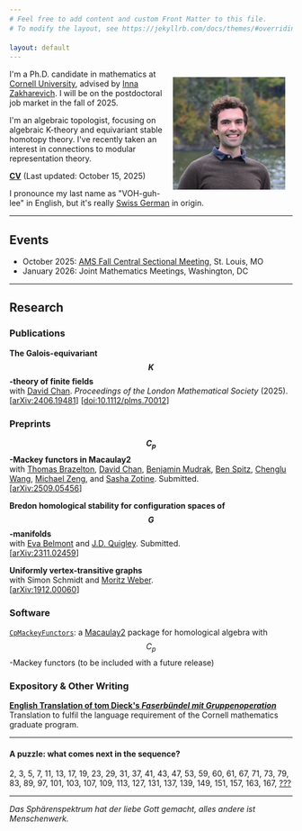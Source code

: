 ```yaml
---
# Feel free to add content and custom Front Matter to this file.
# To modify the layout, see https://jekyllrb.com/docs/themes/#overriding-theme-defaults

layout: default
---
```

<img src="assets/images/picture1.jpg" width="200" style="float: right; padding: 10pt">

I'm a Ph.D. candidate in mathematics at [Cornell University](https://math.cornell.edu), advised by [Inna Zakharevich](https://pi.math.cornell.edu/~zakh). I will be on the postdoctoral job market in the fall of 2025.

I'm an algebraic topologist, focusing on algebraic K-theory and equivariant stable homotopy theory. I've recently taken an interest in connections to modular representation theory.

<!-- __equivariant algebra__: the study of [Mackey functors](https://en.wikipedia.org/wiki/Mackey_functor) equivariant stable homotopy theory -->

[__CV__](assets/pdf/cv-cv-2025-10-15.pdf) (Last updated: October 15, 2025)

I pronounce my last name as "VOH-guh-lee" in English, but it's really [Swiss German](https://en.wiktionary.org/wiki/V%C3%B6geli) in origin.

<!-- __Some things I'm involved in:__
- I organize the <a href="https://sites.google.com/cornell.edu/cornell-drp">Cornell Directed Reading Program</a> along with [Alekos Robotis](https://aarobotis.github.io/). -->

<!-- - I organize [HoMoToPIESS](homotopy) along with [Kimball Strong](https://e.math.cornell.edu/people/Kimball_Strong/). -->

---

## Events
- October 2025: [AMS Fall Central Sectional Meeting](https://www.ams.org/meetings/sectional/2322_program_ss12.html), St. Louis, MO
- January 2026: Joint Mathematics Meetings, Washington, DC 

<!-- ### Past Events -->
<!-- - June 2025: [Macaulay2 Workshop](https://macaulay2.github.io/Workshop-2025-Madison/), Madison, WI -->
<!-- - June 2025: Talbot Workshop, Cassopolis, MI -->
<!-- - May 2025: [New horizons for equivariance in homotopy theory](https://www.newton.ac.uk/event/ehtw03/), Cambridge, UK -->
<!-- - May 2025: [Cornell Topology Festival](https://e.math.cornell.edu/sites/topology/2025/index_2025.php), Ithaca, NY -->
<!-- - April 2025: University of Pennsylvania Geometry-Topology Seminar, Philadelphia, PA -->
<!-- - April 2025: University at Albany Algebra/Topology Seminar, Albany, NY -->
<!-- - March 2025: University of Virginia Topology Seminar, Charlottesville, VA -->
<!-- - March 2025: [Upstate New York Topology Seminar](https://sites.google.com/view/unytsbinghamton/home), Binghamton, NY -->
<!-- - December 2024: [Hot Topics: Life after the Telescope Conjecture](https://www.slmath.org/workshops/1103), Berkeley, CA -->
<!-- - October 2024: [AMS Fall Eastern Sectional Meeting](https://www.ams.org/meetings/sectional/2317_program_ss10.html), Albany, NY -->
<!-- - September 2024: [Binghamton University Topology and Geometry Seminar](https://www2.math.binghamton.edu/p/seminars/topsem), Binghamton, NY -->
<!-- - May 2024: [Cornell Topology Festival](https://e.math.cornell.edu/sites/topology/2024/index_2024.php), Ithaca, NY -->
<!-- - April 2024: [Graduate Student Topology and Geometry Conference](https://sites.google.com/view/gstgc2024msu/), East Lansing, MI
- January 2024: [Joint Mathematics Meetings](https://www.jointmathematicsmeetings.org/meetings/national/jmm2024/2300_program_ss47.html), San Francisco, CA -->
<!-- - November 2023: [BUGCAT](https://seminars.math.binghamton.edu/BUGCAT/index.html), Binghamton, NY -->
<!-- - September 2023: [Algebraic K-Theory and Redshift](https://redshift.mathi.uni-heidelberg.de/), Mainz, DE -->
<!-- - June 26-30, 2023: [Scissors Congruence, Algebraic K-theory, and Trace Methods](https://topology.math.indiana.edu/Summer2023/main.php), Bloomington, IN -->
<!-- - May 5-7, 2023: [Cornell Topology Festival](https://e.math.cornell.edu/sites/topology/2023/index_2023.php), Ithaca, NY -->
<!-- - April 15-16, 2023: [Mid-Atlantic Topology Conference](https://sites.google.com/view/mid-atlantic-topology/home), Philadelphia, PA -->
<!-- - November 5-6, 2022: [BUGCAT](https://seminars.math.binghamton.edu/BUGCAT/index.html), Binghamton, NY -->
<!-- - September 26-30, 2022: [European Autumn School in Topology](https://www.math.ru.nl/~sagave/east2022/), Utrecht, NL -->
<!-- - August 8-11, 2022: [Communicating Mathematics](https://sites.google.com/view/communicating-math/), Ithaca, NY -->
<!-- - June 27-30, 2022: [Homotopy Theory with Applications to Arithmetic and Geometry](http://www.fields.utoronto.ca/activities/21-22/homotopy), Toronto, ON -->
<!-- - May 6-8, 2022: [Cornell Topology Festival](https://e.math.cornell.edu/sites/topology/2022/index_2022.php), Ithaca, NY -->

---

## Research

### Publications

__The Galois-equivariant $$K$$-theory of finite fields__  
with [David Chan](https://sites.google.com/view/davidchanmath). *Proceedings of the London Mathematical Society* (2025).  
[[arXiv:2406.19481](https://arxiv.org/abs/2406.19481)] [[doi:10.1112/plms.70012](https://doi.org/10.1112/plms.70012)]

### Preprints

__$$C_p$$-Mackey functors in Macaulay2__  
with [Thomas Brazelton](https://tbrazel.github.io/), [David Chan](https://sites.google.com/view/davidchanmath), [Benjamin Mudrak](https://benjaminmudrak.github.io/), [Ben Spitz](https://benspitz.com/), [Chenglu Wang](https://chengluw.github.io/), [Michael Zeng](https://sites.google.com/uw.edu/zengrf/), and [Sasha Zotine](https://sites.google.com/view/szotine/home). Submitted.  
[[arXiv:2509.05456](https://arxiv.org/abs/2509.05456)]

__Bredon homological stability for configuration spaces of $$G$$-manifolds__  
with [Eva Belmont](https://sites.google.com/case.edu/ebelmont) and [J.D. Quigley](https://quigleyjd.github.io/). Submitted.  
[[arXiv:2311.02459](https://arxiv.org/abs/2311.02459)]

__Uniformly vertex-transitive graphs__  
with Simon Schmidt and [Moritz Weber](https://www.uni-saarland.de/lehrstuhl/weber-moritz.html).  
[[arXiv:1912.00060](https://arxiv.org/abs/1912.00060)]

### Software

[```CpMackeyFunctors```](): a [Macaulay2](https://macaulay2.com/) package for homological algebra with $$C_p$$-Mackey functors (to be included with a future release)

### Expository & Other Writing

<!-- [__The Homotopy Theory of Orthogonal Spectra__]() (in preparation)  
A writeup I prepared for my Admission to Candidacy Exam (A Exam) in November 2022. -->

[__English Translation of tom Dieck's *Faserb&uuml;ndel mit Gruppenoperation*__](assets/pdf/dieck-buendel.pdf)  
Translation to fulfil the language requirement of the Cornell mathematics graduate program.

<!-- [__5/8 and Isoclinism__]() (in preparation)  
Notes on the commuting probability of a finite group and the connection to isoclinism. Prepared for a talk given at the [Olivetti Club](https://pi.math.cornell.edu/m/node/10767) in September 2021. -->

<!-- [__Counting Symmetries with Group Actions__](assets/pdf/group-actions.pdf)  
Notes from a class aimed at high school students taught at [Splash](https://esp.mit.edu/learn/index.html) in November 2019. -->

<!-- --- -->

<!-- ## Undergraduate research -->

<!-- In the summer of 2019, I worked on research in computational aspects of quantum groups at [Universit&auml;t des Saarlandes](https://www.uni-saarland.de/en/department/mathematics.html) in the research group of [Moritz Weber](https://www.math.uni-sb.de/ag/speicher/weberE.html), supported by a DAAD RISE scholarship and by the DFG research center [SFB-TRR 195](https://www.computeralgebra.de/sfb/). -->

<!-- In the summer of 2018, I worked on research in algebraic graph theory at [Imperial College London](https://www.imperial.ac.uk/mathematics) under [Joanna Fawcett](http://www.jfawcett.com/) as a part of the MIT-Imperial Research Exchange.		 -->

---

#### __A puzzle: what comes next in the sequence?__  
2, 3, 5, 7, 11, 13, 17, 19, 23, 29, 31, 37, 41, 43, 47, 53, 59, 60, 61, 67, 71, 73, 79, 83, 89, 97, 101, 103, 107, 109, 113, 127, 131, 137, 139, 149, 151, 157, 163, 167, [???](https://oeis.org/A005180)

---

*Das Sph&auml;renspektrum hat der liebe Gott gemacht, alles andere ist Menschenwerk.*
